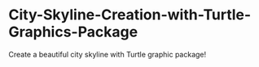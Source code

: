# City-Skyline-Creation-with-Turtle-Graphics-Package

Create a beautiful city skyline with Turtle graphic package!
